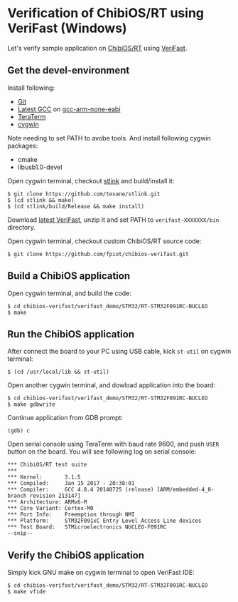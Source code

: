 # Verification of ChibiOS/RT using VeriFast (Windows)

Let's verify sample application on [ChibiOS/RT](http://www.chibios.org/) using [VeriFast](https://people.cs.kuleuven.be/~bart.jacobs/verifast/).

## Get the devel-environment

Install following:

* [Git](https://git-for-windows.github.io/)
* [Latest GCC](https://launchpad.net/gcc-arm-embedded/5.0/5-2016-q3-update/+download/gcc-arm-none-eabi-5_4-2016q3-20160926-win32.exe) on [gcc-arm-none-eabi](https://launchpad.net/gcc-arm-embedded/+download)
* [TeraTerm](https://ttssh2.osdn.jp/index.html.ja)
* [cygwin](https://cygwin.com/install.html)

Note needing to set PATH to avobe tools. And install following cygwin packages:

* cmake
* libusb1.0-devel

Open cygwin terminal, checkout [stlink](https://github.com/texane/stlink) and build/install it:

```
$ git clone https://github.com/texane/stlink.git
$ (cd stlink && make)
$ (cd stlink/build/Release && make install)
```

Download [latest VeriFast](https://github.com/verifast/verifast#binaries), unzip it and set PATH to `verifast-XXXXXXX/bin` directory.

Open cygwin terminal, checkout custom ChibiOS/RT source code:

```
$ git clone https://github.com/fpiot/chibios-verifast.git
```

## Build a ChibiOS application

Open cygwin terminal, and build the code:

```
$ cd chibios-verifast/verifast_demo/STM32/RT-STM32F091RC-NUCLEO
$ make
```

## Run the ChibiOS application

After connect the board to your PC using USB cable, kick `st-util` on cygwin terminal:

```
$ (cd /usr/local/lib && st-util)
```

Open another cygwin terminal, and dowload application into the board:

```
$ cd chibios-verifast/verifast_demo/STM32/RT-STM32F091RC-NUCLEO
$ make gdbwrite
```

Continue application from GDB prompt:

```
(gdb) c
```

Open serial console using TeraTerm with baud rate 9600, and push `USER` button on the board. You will see following log on serial console:

```
*** ChibiOS/RT test suite
***
*** Kernel:       3.1.5
*** Compiled:     Jan 15 2017 - 20:38:01
*** Compiler:     GCC 4.8.4 20140725 (release) [ARM/embedded-4_8-branch revision 213147]
*** Architecture: ARMv6-M
*** Core Variant: Cortex-M0
*** Port Info:    Preemption through NMI
*** Platform:     STM32F091xC Entry Level Access Line devices
*** Test Board:   STMicroelectronics NUCLEO-F091RC
--snip--
```

## Verify the ChibiOS application

Simply kick GNU make on cygwin terminal to open VeriFast IDE:

```
$ cd chibios-verifast/verifast_demo/STM32/RT-STM32F091RC-NUCLEO
$ make vfide
```
